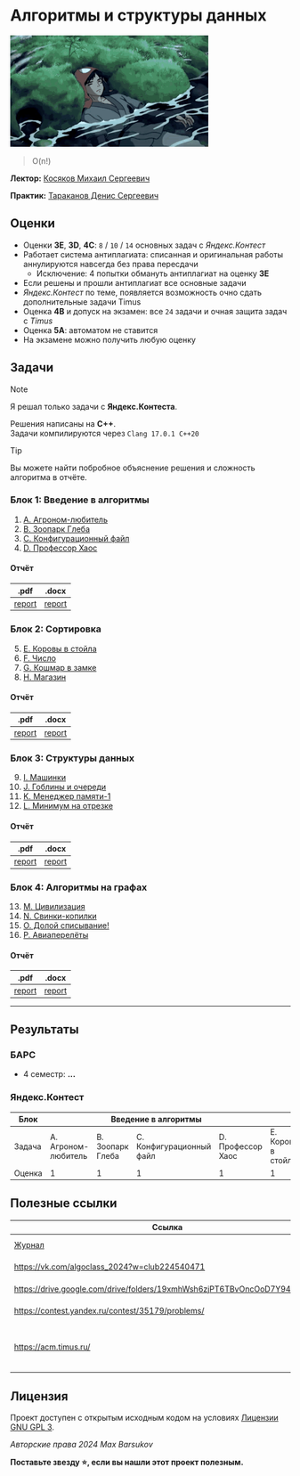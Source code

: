 # Алгоритмы и структуры данных

<img alt="dead-lofi" src="https://github.com/maxbarsukov/itmo/blob/master/.docs/dead-lofi.gif" height="200">

> O(n!)

**Лектор:** [Косяков Михаил Сергеевич](https://my.itmo.ru/persons/139799)

**Практик:** [Тараканов Денис Сергеевич](https://my.itmo.ru/persons/173960)

## Оценки

- Оценки **3E**, **3D**, **4C**: `8` / `10` / `14` основных задач с *Яндекс.Контест*
- Работает система антиплагиата: списанная и оригинальная работы аннулируются навсегда без права пересдачи
    - Исключение: 4 попытки обмануть антиплагиат на оценку **3Е**
- Если решены и прошли антиплагиат все основные задачи
- *Яндекс.Контест* по теме, появляется возможность очно сдать дополнительные задачи Timus
- Оценка **4B** и допуск на экзамен: все `24` задачи и очная защита задач с *Timus*
- Оценка **5A**: автоматом не ставится
- На экзамене можно получить любую оценку

## Задачи

> [!NOTE]
> Я решал только задачи с **Яндекс.Контеста**.

Решения написаны на **C++**. \
Задачи компилируются через `Clang 17.0.1 C++20`

> [!TIP]
> Вы можете найти побробное объяснение решения и сложность алгоритма в отчёте.

### Блок 1: Введение в алгоритмы

1. [A. Агроном-любитель](./обязательные%20задачи/A.%20Агроном-любитель)
2. [B. Зоопарк Глеба](./обязательные%20задачи/B.%20Зоопарк%20Глеба)
3. [C. Конфигурационный файл](./обязательные%20задачи/C.%20Конфигурационный%20файл)
4. [D. Профессор Хаос](./обязательные%20задачи/D.%20Профессор%20Хаос)

#### Отчёт
|.pdf|.docx|
|-|-|
| [report](./обязательные%20задачи/docs/P3215.Барсуков%20Максим%20Андреевич.ABCD.docx) | [report](./обязательные%20задачи/docs/P3215.Барсуков%20Максим%20Андреевич.ABCD.pdf) |


### Блок 2: Сортировка

5. [E. Коровы в стойла](./обязательные%20задачи/E.%20Коровы%20в%20стойла)
6. [F. Число](./обязательные%20задачи/F.%20Число)
7. [G. Кошмар в замке](./обязательные%20задачи/G.%20Кошмар%20в%20замке)
8. [H. Магазин](./обязательные%20задачи/H.%20Магазин)

#### Отчёт
|.pdf|.docx|
|-|-|
| [report](./обязательные%20задачи/docs/P3215.Барсуков%20Максим%20Андреевич.EFGH.docx) | [report](./обязательные%20задачи/docs/P3215.Барсуков%20Максим%20Андреевич.EFGH.pdf) |


### Блок 3: Структуры данных

9. [I. Машинки](./обязательные%20задачи/I.%20Машинки)
10. [J. Гоблины и очереди](./обязательные%20задачи/J.%20Гоблины%20и%20очереди)
11. [K. Менеджер памяти-1](./обязательные%20задачи/K.%20Менеджер%20памяти-1)
12. [L. Минимум на отрезке](./обязательные%20задачи/L.%20Минимум%20на%20отрезке)

#### Отчёт
|.pdf|.docx|
|-|-|
| [report](./обязательные%20задачи/docs/P3215.Барсуков%20Максим%20Андреевич.IJKL.docx) | [report](./обязательные%20задачи/docs/P3215.Барсуков%20Максим%20Андреевич.IJKL.pdf) |


### Блок 4: Алгоритмы на графах

13. [M. Цивилизация](./обязательные%20задачи/M.%20Цивилизация)
14. [N. Свинки-копилки](./обязательные%20задачи/N.%20Свинки-копилки)
15. [O. Долой списывание!](./обязательные%20задачи/O.%20Долой%20списывание!)
16. [P. Авиаперелёты](./обязательные%20задачи/P.%20Авиаперелёты)

#### Отчёт
|.pdf|.docx|
|-|-|
| [report](./обязательные%20задачи/docs/P3215.Барсуков%20Максим%20Андреевич.MNOP.docx) | [report](./обязательные%20задачи/docs/P3215.Барсуков%20Максим%20Андреевич.MNOP.pdf) |


---

## Результаты

### БАРС

- 4 семестр: **...**

### Яндекс.Контест

<table>
    <thead>
        <tr>
            <th>Блок</th>
            <th colspan=4>Введение в алгоритмы</th>
            <th colspan=4>Сортировка</th>
            <th colspan=4>Структуры данных</th>
            <th colspan=4>Алгоритмы на графах</th>
        </tr>
    </thead>
    <tbody>
        <tr>
            <td>Задача</td>
            <td>A. Агроном-любитель</td>
            <td>B. Зоопарк Глеба</td>
            <td>C. Конфигурационный файл</td>
            <td>D. Профессор Хаос</td>
            <td>E. Коровы в стойла</td>
            <td>F. Число</td>
            <td>G. Кошмар в замке</td>
            <td>H. Магазин</td>
            <td>I. Машинки</td>
            <td>J. Гоблины и очереди</td>
            <td>K. Мененджер памяти-1</td>
            <td>L. Минимум на отрезке</td>
            <td>M. Цивилизация</td>
            <td>N. Свинки-копилки</td>
            <td>O. Долой списывание!</td>
            <td>P. Авиаперелёты</td>
        </tr>
        <tr>
            <td>Оценка</td>
            <td>1</td>
            <td>1</td>
            <td>1</td>
            <td>1</td>
            <td>1</td>
            <td>1</td>
            <td>1</td>
            <td>1</td>
            <td>1</td>
            <td>1</td>
            <td>1</td>
            <td>1</td>
            <td>1</td>
            <td>1</td>
            <td>1</td>
            <td>1</td>
        </tr>
    </tbody>
</table>


## Полезные ссылки

| Ссылка | Описание |
| --- | --- |
| [Журнал](https://docs.google.com/spreadsheets/d/1_Vozd6MMAwertVP0M9M3tGCpY1nvXpYkFHdcv9ohngU/edit#gid=662727099) | Журнал (весна 2024) |
| https://vk.com/algoclass_2024?w=club224540471 | Группа в ВК 2024 |
| https://drive.google.com/drive/folders/19xmhWsh6zjPT6TBvOncOoD7Y94hATKK7 | Слайды лекций 2024 |
| https://contest.yandex.ru/contest/35179/problems/ | Задачи на *Яндекс.Контест* |
| https://acm.timus.ru/ | Задачи на оценки **4B**/**5A** (Регистрация: `vtalgo24_## (фамилия_isu_id)`) |


## Лицензия <a name="license"></a>

Проект доступен с открытым исходным кодом на условиях [Лицензии GNU GPL 3](https://opensource.org/license/gpl-3-0/).

*Авторские права 2024 Max Barsukov*

**Поставьте звезду :star:, если вы нашли этот проект полезным.**
